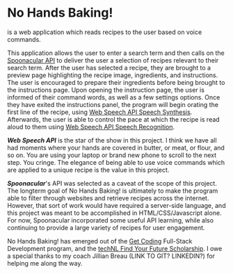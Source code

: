 # No Hands Baking! 

is a web application which reads recipes to the user based on voice commands. 

This application allows the user to enter a search term and then calls on the [Spoonacular API](https://spoonacular.com/food-api) to deliver the user a selection of recipes relevant to their search term. After the user has selected a recipe, they are brought to a preview page highlighting the recipe image, ingredients, and instructions. The user is encouraged to prepare their ingredients before being brought to the instructions page. Upon opening the instruction page, the user is informed of their command words, as well as a few settings options. Once they have exited the instructions panel, the program will begin orating the first line of the recipe, using [Web Speech API Speech Synthesis](https://developer.mozilla.org/en-US/docs/Web/API/SpeechSynthesis). Afterwards, the user is able to control the pace at which the recipe is read aloud to them using [Web Speech API Speech Recognition](https://developer.mozilla.org/en-US/docs/Web/API/SpeechRecognition).

***Web Speech API*** is the star of the show in this project. I think we have all had moments where your hands are covered in butter, or meat, or flour, and so on. You are using your laptop or brand new phone to scroll to the next step. You cringe. The elegance of being able to use voice commands which are applied to a unique recipe is the value in this project.

***Spoonacular***'s API was selected as a caveat of the scope of this project. The longterm goal of No Hands Baking! is ultimately to make the program able to filter through websites and retrieve recipes across the internet. However, that sort of work would have required a server-side language, and this project was meant to be accomplished in HTML/CSS/Javascript alone. For now, Spoonacular incorporated some useful API learning, while also continuing to provide a large variety of recipes for user engagement.

No Hands Baking! has emerged out of the [Get Coding]((https://www.getcoding.ca)) Full-Stack Development program, and the [techNL Find Your Future Scholarship](https://findyourfuturenl.ca). I owe a special thanks to my coach Jillian Breau (LINK TO GIT? LINKEDIN?) for helping me along the way.
